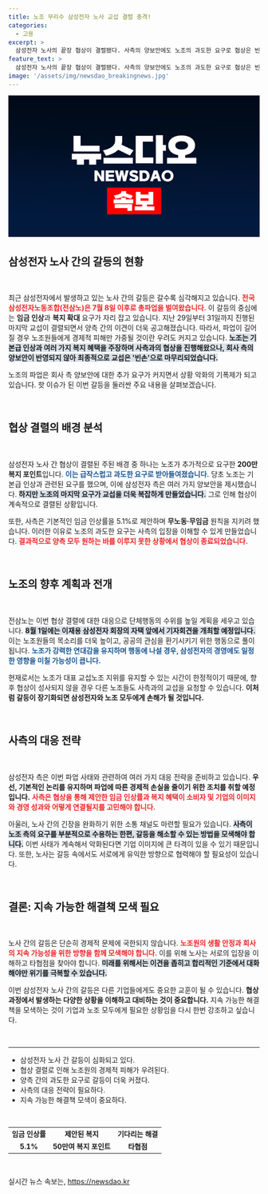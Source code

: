 ```yaml
---
title: 노조 무리수 삼성전자 노사 교섭 결렬 충격!
categories:
  - 고용
excerpt: >
  삼성전자 노사의 끝장 협상이 결렬됐다. 사측의 양보안에도 노조의 과도한 요구로 협상은 빈손으로 끝나며 파업 장기화 우려가 커지고 있다. 노조원들은 임금 손실 확대의 위험에 직면하고, 이재용 회장 자택 앞에서의 단체행동이 예고되면서 긴장감이 고조되고 있다.
feature_text: >
  삼성전자 노사의 끝장 협상이 결렬됐다. 사측의 양보안에도 노조의 과도한 요구로 협상은 빈손으로 끝나며 파업 장기화 우려가 커지고 있다. 노조원들은 임금 손실 확대의 위험에 직면하고, 이재용 회장 자택 앞에서의 단체행동이 예고되면서 긴장감이 고조되고 있다.
image: '/assets/img/newsdao_breakingnews.jpg'
---
```


<p><img src="/assets/img/newsdao_breakingnews.jpg" alt="ranknews 속보" /></p>

<h2 data-ke-size="size26">삼성전자 노사 간의 갈등의 현황</h2>

<p data-ke-size="size16">&nbsp;</p> 

<p>최근 삼성전자에서 발생하고 있는 노사 간의 갈등은 갈수록 심각해지고 있습니다. <b><span style="color: #ee2323;">전국삼성전자노동조합(전삼노)은 7월 8일 이후로 총파업을 벌여왔습니다.</span></b> 이 갈등의 중심에는 <b>임금 인상</b>과 <b>복지 확대</b> 요구가 자리 잡고 있습니다. 지난 29일부터 31일까지 진행된 마지막 교섭이 결렬되면서 양측 간의 이견이 더욱 공고해졌습니다. 따라서, 파업이 길어질 경우 노조원들에게 경제적 피해만 가중될 것이란 우려도 커지고 있습니다. <b><span style="background-color: #21538527;">노조는 기본급 인상과 여러 가지 복지 혜택을 주장하며 사측과의 협상을 진행해왔으나, 회사 측의 양보안이 반영되지 않아 최종적으로 교섭은 '빈손'으로 마무리되었습니다.</span></b> </p>

<p>노조의 파업은 회사 측 양보안에 대한 추가 요구가 커지면서 상황 악화의 기폭제가 되고 있습니다. 핫 이슈가 된 이번 갈등을 둘러싼 주요 내용을 살펴보겠습니다.</p>

<p data-ke-size="size16">&nbsp;</p>

<h2 data-ke-size="size26">협상 결렬의 배경 분석</h2>

<p data-ke-size="size16">&nbsp;</p>

<p>삼성전자 노사 간 협상이 결렬된 주된 배경 중 하나는 노조가 추가적으로 요구한 <b>200만 복지 포인트</b>입니다. <b><span style="color: #1a5490;">이는 급작스럽고 과도한 요구로 받아들여졌습니다.</span></b> 당초 노조는 기본급 인상과 관련된 요구를 했으며, 이에 삼성전자 측은 여러 가지 양보안을 제시했습니다. <b><span style="background-color: #21538527;">하지만 노조의 마지막 요구가 교섭을 더욱 복잡하게 만들었습니다.</span></b> 그로 인해 협상이 계속적으로 결렬된 상황입니다. </p>

<p>또한, 사측은 기본적인 임금 인상률을 5.1%로 제안하며 <b>무노동·무임금</b> 원칙을 지키려 했습니다. 이러한 이유로 노조의 과도한 요구는 사측의 입장을 이해할 수 있게 만들었습니다. <b><span style="color: #ee2323;">결과적으로 양측 모두 원하는 바를 이루지 못한 상황에서 협상이 종료되었습니다.</span></b></p>

<p data-ke-size="size16">&nbsp;</p>

<h2 data-ke-size="size26">노조의 향후 계획과 전개</h2>

<p data-ke-size="size16">&nbsp;</p>

<p>전삼노는 이번 협상 결렬에 대한 대응으로 단체행동의 수위를 높일 계획을 세우고 있습니다. <b><span style="background-color: #21538527;">8월 1일에는 이재용 삼성전자 회장의 자택 앞에서 기자회견을 개최할 예정입니다.</span></b> 이는 노조원들의 목소리를 더욱 높이고, 공공의 관심을 환기시키기 위한 행동으로 풀이됩니다. <b><span style="color: #1a5490;">노조가 강력한 연대감을 유지하며 행동에 나설 경우, 삼성전자의 경영에도 일정한 영향을 미칠 가능성이 큽니다.</span></b></p>

<p>현재로서는 노조가 대표 교섭노조 지위를 유지할 수 있는 시간이 한정적이기 때문에, 향후 협상이 성사되지 않을 경우 다른 노조들도 사측과의 교섭을 요청할 수 있습니다. <b>이처럼 갈등이 장기화되면 삼성전자와 노조 모두에게 손해가 될 것입니다.</b></p>

<p data-ke-size="size16">&nbsp;</p>

<h2 data-ke-size="size26">사측의 대응 전략</h2>

<p data-ke-size="size16">&nbsp;</p>

<p>삼성전자 측은 이번 파업 사태와 관련하여 여러 가지 대응 전략을 준비하고 있습니다. <b>우선, 기본적인 논리를 유지하며 파업에 따른 <b>경제적 손실</b>을 줄이기 위한 조치를 취할 예정입니다.</b> <b><span style="color: #ee2323;">사측은 협상을 통해 제안한 임금 인상률과 복지 혜택이 소비자 및 기업의 이미지와 경영 성과와 어떻게 연결될지를 고민해야 합니다.</span></b></p>

<p>아울러, 노사 간의 긴장을 완화하기 위한 소통 채널도 마련할 필요가 있습니다. <b><span style="background-color: #21538527;">사측이 노조 측의 요구를 부분적으로 수용하는 한편, 갈등을 해소할 수 있는 방법을 모색해야 합니다.</span></b> 이번 사태가 계속해서 악화된다면 기업 이미지에 큰 타격이 있을 수 있기 때문입니다. 또한, 노사는 갈등 속에서도 서로에게 유익한 방향으로 협력해야 할 필요성이 있습니다. </p>

<p data-ke-size="size16">&nbsp;</p>

<h2 data-ke-size="size26">결론: 지속 가능한 해결책 모색 필요</h2>

<p data-ke-size="size16">&nbsp;</p>

<p>노사 간의 갈등은 단순히 경제적 문제에 국한되지 않습니다. <b><span style="color: #ee2323;">노조원의 생활 안정과 회사의 지속 가능성을 위한 방향을 함께 모색해야 합니다.</span></b> 이를 위해 노사는 서로의 입장을 이해하고 타협점을 찾아야 합니다. <b><span style="background-color: #21538527;">미래를 위해서는 이견을 좁히고 합리적인 기준에서 대화해야만 위기를 극복할 수 있습니다.</span></b> </p>

<p>이번 삼성전자 노사 간의 갈등은 다른 기업들에게도 중요한 교훈이 될 수 있습니다. <b>협상 과정에서 발생하는 다양한 상황을 이해하고 대비하는 것이 중요합니다.</b> 지속 가능한 해결책을 모색하는 것이 기업과 노조 모두에게 필요한 상황임을 다시 한번 강조하고 싶습니다.</p>

<p data-ke-size="size16">&nbsp;</p>

<hr />

<ul>
  <li>삼성전자 노사 간 갈등이 심화되고 있다.</li>
  <li>협상 결렬로 인해 노조원의 경제적 피해가 우려된다.</li>
  <li>양측 간의 과도한 요구로 갈등이 더욱 커졌다.</li>
  <li>사측의 대응 전략이 필요하다.</li>
  <li>지속 가능한 해결책 모색이 중요하다.</li>
</ul>

<p data-ke-size="size16">&nbsp;</p> 

<table>
  <tr>
    <td style="text-align: center; height: 17px;"><b>임금 인상률</b></td>
    <td style="text-align: center; height: 17px;"><b>제안된 복지</b></td>
    <td style="text-align: center; height: 17px;"><b>기다리는 해결</b></td>
  </tr>
  <tr>
    <td style="text-align: center; height: 17px;"><b>5.1%</b></td>
    <td style="text-align: center; height: 17px;"><b>50만여 복지 포인트</b></td>
    <td style="text-align: center; height: 17px;"><b>타협점</b></td>
  </tr>
</table>

<p data-ke-size="size16">&nbsp;</p> 
실시간 뉴스 속보는, <a href="https://newsdao.kr" rel="dofollow">https://newsdao.kr</a>


